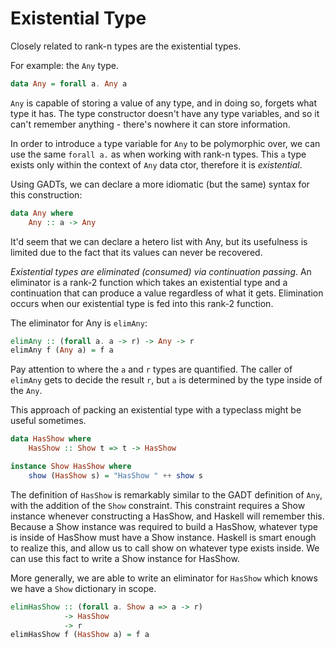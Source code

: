 # Existential Type

Closely related to rank-n types are the existential types.

For example: the `Any` type.

```hs
data Any = forall a. Any a
```

`Any` is capable of storing a value of any type, and in doing so, forgets what type it has. The type constructor doesn't have any type variables, and so it can't remember anything - there's nowhere it can store information.

In order to introduce `a` type variable for `Any` to be polymorphic over, we can use the same `forall a.` as when working with rank-n types. This `a` type exists only within the context of `Any` data ctor, therefore it is *existential*.

Using GADTs, we can declare a more idiomatic (but the same) syntax for this construction:

```hs
data Any where
    Any :: a -> Any
```

It'd seem that we can declare a hetero list with Any, but its usefulness is limited due to the fact that its values can never be recovered.

*Existential types are eliminated (consumed) via continuation passing*. An eliminator is a rank-2 function which takes an existential type and a continuation that can produce a value regardless of what it gets. Elimination occurs when our existential type is fed into this rank-2 function.

The eliminator for Any is `elimAny`:

```hs
elimAny :: (forall a. a -> r) -> Any -> r
elimAny f (Any a) = f a
```

Pay attention to where the `a` and `r` types are quantified. The caller of `elimAny` gets to decide the result `r`, but `a` is determined by the type inside of the `Any`.

This approach of packing an existential type with a typeclass might be useful sometimes.

```hs
data HasShow where
    HasShow :: Show t => t -> HasShow

instance Show HasShow where
    show (HasShow s) = "HasShow " ++ show s
```

The definition of `HasShow` is remarkably similar to the GADT definition of `Any`, with the addition of the `Show` constraint. This constraint requires a Show instance whenever constructing a HasShow, and Haskell will remember this. Because a Show instance was required to build a HasShow, whatever type is inside of HasShow must have a Show instance. Haskell is smart enough to realize this, and allow us to call show on whatever type exists inside. We can use this fact to write a Show instance for HasShow.

More generally, we are able to write an eliminator for `HasShow` which knows we have a `Show` dictionary in scope.

```hs
elimHasShow :: (forall a. Show a => a -> r)
            -> HasShow
            -> r
elimHasShow f (HasShow a) = f a
```
